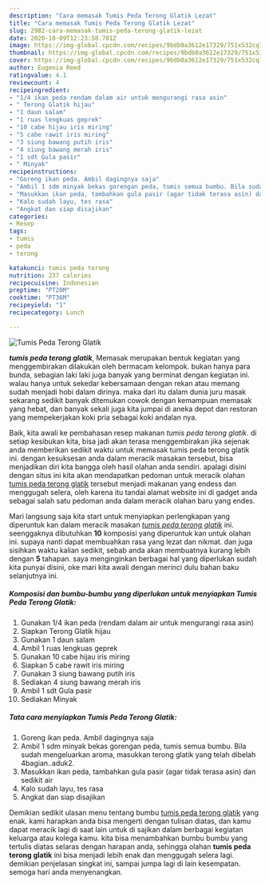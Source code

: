 ```yaml
---
description: "Cara memasak Tumis Peda Terong Glatik Lezat"
title: "Cara memasak Tumis Peda Terong Glatik Lezat"
slug: 2982-cara-memasak-tumis-peda-terong-glatik-lezat
date: 2020-10-09T12:23:58.701Z
image: https://img-global.cpcdn.com/recipes/9bdb0a3612e17329/751x532cq70/tumis-peda-terong-glatik-foto-resep-utama.jpg
thumbnail: https://img-global.cpcdn.com/recipes/9bdb0a3612e17329/751x532cq70/tumis-peda-terong-glatik-foto-resep-utama.jpg
cover: https://img-global.cpcdn.com/recipes/9bdb0a3612e17329/751x532cq70/tumis-peda-terong-glatik-foto-resep-utama.jpg
author: Eugenia Reed
ratingvalue: 4.1
reviewcount: 4
recipeingredient:
- "1/4 ikan peda rendam dalam air untuk mengurangi rasa asin"
- " Terong Glatik hijau"
- "1 daun salam"
- "1 ruas lengkuas geprek"
- "10 cabe hijau iris miring"
- "5 cabe rawit iris miring"
- "3 siung bawang putih iris"
- "4 siung bawang merah iris"
- "1 sdt Gula pasir"
- " Minyak"
recipeinstructions:
- "Goreng ikan peda. Ambil dagingnya saja"
- "Ambil 1 sdm minyak bekas gorengan peda, tumis semua bumbu. Bila sudah mengeluarkan aroma, masukkan terong glatik yang telah dibelah 4bagian..aduk2."
- "Masukkan ikan peda, tambahkan gula pasir (agar tidak terasa asin) dan sedikit air"
- "Kalo sudah layu, tes rasa"
- "Angkat dan siap disajikan"
categories:
- Resep
tags:
- tumis
- peda
- terong

katakunci: tumis peda terong 
nutrition: 237 calories
recipecuisine: Indonesian
preptime: "PT20M"
cooktime: "PT36M"
recipeyield: "1"
recipecategory: Lunch

---
```



![Tumis Peda Terong Glatik](https://img-global.cpcdn.com/recipes/9bdb0a3612e17329/751x532cq70/tumis-peda-terong-glatik-foto-resep-utama.jpg)

<b><i>tumis peda terong glatik</i></b>, Memasak merupakan bentuk kegiatan yang menggembirakan dilakukan oleh bermacam kelompok. bukan hanya para bunda, sebagian laki laki juga banyak yang berminat dengan kegiatan ini. walau hanya untuk sekedar kebersamaan dengan rekan atau memang sudah menjadi hobi dalam dirinya. maka dari itu dalam dunia juru masak sekarang sedikit banyak ditemukan cowok dengan kemampuan memasak yang hebat, dan banyak sekali juga kita jumpai di aneka depot dan restoran yang mempekerjakan koki pria sebagai koki andalan nya.

Baik, kita awali ke pembahasan resep makanan <i>tumis peda terong glatik</i>. di setiap kesibukan kita, bisa jadi akan terasa menggembirakan jika sejenak anda memberikan sedikit waktu untuk memasak tumis peda terong glatik ini. dengan kesuksesan anda dalam meracik masakan tersebut, bisa menjadikan diri kita bangga oleh hasil olahan anda sendiri. apalagi disini dengan situs ini kita akan mendapatkan pedoman untuk meracik olahan <u>tumis peda terong glatik</u> tersebut menjadi makanan yang endess dan menggugah selera, oleh karena itu tandai alamat website ini di gadget anda sebagai salah satu pedoman anda dalam meracik olahan baru yang endes.




Mari langsung saja kita start untuk menyiapkan perlengkapan yang diperuntuk kan dalam meracik masakan <u><i>tumis peda terong glatik</i></u> ini. seenggaknya dibutuhkan <b>10</b> komposisi yang diperuntuk kan untuk olahan ini. supaya nanti dapat membuahkan rasa yang lezat dan nikmat. dan juga sisihkan waktu kalian sedikit, sebab anda akan membuatnya kurang lebih dengan <b>5</b> tahapan. saya menginginkan berbagai hal yang diperlukan sudah kita punyai disini, oke mari kita awali dengan merinci dulu bahan baku selanjutnya ini.

<!--inarticleads1-->

##### Komposisi dan bumbu-bumbu yang diperlukan untuk menyiapkan Tumis Peda Terong Glatik:

1. Gunakan 1/4 ikan peda (rendam dalam air untuk mengurangi rasa asin)
1. Siapkan  Terong Glatik hijau
1. Gunakan 1 daun salam
1. Ambil 1 ruas lengkuas geprek
1. Gunakan 10 cabe hijau iris miring
1. Siapkan 5 cabe rawit iris miring
1. Gunakan 3 siung bawang putih iris
1. Sediakan 4 siung bawang merah iris
1. Ambil 1 sdt Gula pasir
1. Sediakan  Minyak




<!--inarticleads2-->

##### Tata cara menyiapkan Tumis Peda Terong Glatik:

1. Goreng ikan peda. Ambil dagingnya saja
1. Ambil 1 sdm minyak bekas gorengan peda, tumis semua bumbu. Bila sudah mengeluarkan aroma, masukkan terong glatik yang telah dibelah 4bagian..aduk2.
1. Masukkan ikan peda, tambahkan gula pasir (agar tidak terasa asin) dan sedikit air
1. Kalo sudah layu, tes rasa
1. Angkat dan siap disajikan




Demikian sedikit ulasan menu tentang bumbu <u>tumis peda terong glatik</u> yang enak. kami harapkan anda bisa mengerti dengan tulisan diatas, dan kamu dapat meracik lagi di saat lain untuk di sajikan dalam berbagai kegiatan keluarga atau kolega kamu. kita bisa menambahkan bumbu bumbu yang tertulis diatas selaras dengan harapan anda, sehingga olahan <b>tumis peda terong glatik</b> ini bisa menjadi lebih enak dan menggugah selera lagi. demikian penjelasan singkat ini, sampai jumpa lagi di lain kesempatan. semoga hari anda menyenangkan.

